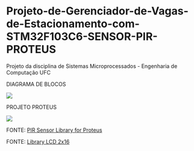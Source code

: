 # Projeto-de-Gerenciador-de-Vagas-de-Estacionamento-com-STM32F103C6-SENSOR-PIR-PROTEUS
Projeto da disciplina de Sistemas Microprocessados - Engenharia de Computação UFC

DIAGRAMA DE BLOCOS

<img src="https://raw.githubusercontent.com/joirneto/Projeto-de-Gerenciador-de-Vagas-de-Estacionamento-com-STM32F103C6-SENSOR-PIR-PROTEUS/main/images/Diagrama%20de%20Blocos.jpg">


PROJETO PROTEUS

<img src="https://github.com/joirneto/Projeto-de-Gerenciador-de-Vagas-de-Estacionamento-com-STM32F103C6-SENSOR-PIR-PROTEUS/blob/main/images/Projeto%20Proteus.jpg">


FONTE: <a href="https://www.theengineeringprojects.com/2016/01/pir-sensor-library-proteus.html">PIR Sensor Library for Proteus</a>

FONTE: <a href="https://controllerstech.com/">Library LCD 2x16</a>


